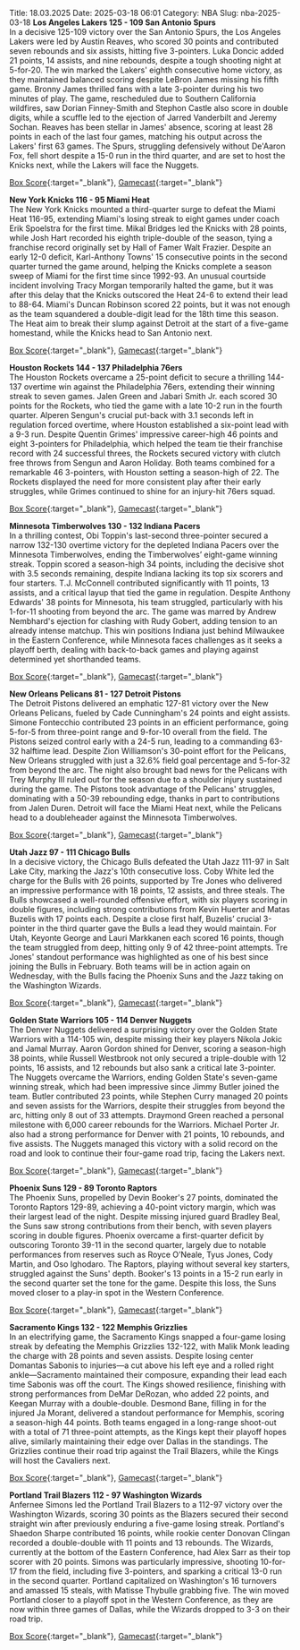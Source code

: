 Title: 18.03.2025
Date: 2025-03-18 06:01
Category: NBA 
Slug: nba-2025-03-18 
**Los Angeles Lakers 125 - 109 San Antonio Spurs**  
In a decisive 125-109 victory over the San Antonio Spurs, the Los Angeles Lakers were led by Austin Reaves, who scored 30 points and contributed seven rebounds and six assists, hitting five 3-pointers. Luka Doncic added 21 points, 14 assists, and nine rebounds, despite a tough shooting night at 5-for-20. The win marked the Lakers' eighth consecutive home victory, as they maintained balanced scoring despite LeBron James missing his fifth game. Bronny James thrilled fans with a late 3-pointer during his two minutes of play. The game, rescheduled due to Southern California wildfires, saw Dorian Finney-Smith and Stephon Castle also score in double digits, while a scuffle led to the ejection of Jarred Vanderbilt and Jeremy Sochan. Reaves has been stellar in James' absence, scoring at least 28 points in each of the last four games, matching his output across the Lakers' first 63 games. The Spurs, struggling defensively without De'Aaron Fox, fell short despite a 15-0 run in the third quarter, and are set to host the Knicks next, while the Lakers will face the Nuggets. 

[Box Score](/game/sas-vs-lal-0022400537/box-score){:target="_blank"}, [Gamecast](/game/sas-vs-lal-0022400537){:target="_blank"}<br>

**New York Knicks 116 - 95 Miami Heat**  
The New York Knicks mounted a third-quarter surge to defeat the Miami Heat 116-95, extending Miami's losing streak to eight games under coach Erik Spoelstra for the first time. Mikal Bridges led the Knicks with 28 points, while Josh Hart recorded his eighth triple-double of the season, tying a franchise record originally set by Hall of Famer Walt Frazier. Despite an early 12-0 deficit, Karl-Anthony Towns' 15 consecutive points in the second quarter turned the game around, helping the Knicks complete a season sweep of Miami for the first time since 1992-93. An unusual courtside incident involving Tracy Morgan temporarily halted the game, but it was after this delay that the Knicks outscored the Heat 24-6 to extend their lead to 88-64. Miami's Duncan Robinson scored 22 points, but it was not enough as the team squandered a double-digit lead for the 18th time this season. The Heat aim to break their slump against Detroit at the start of a five-game homestand, while the Knicks head to San Antonio next. 

[Box Score](/game/mia-vs-nyk-0022400984/box-score){:target="_blank"}, [Gamecast](/game/mia-vs-nyk-0022400984){:target="_blank"}<br>

**Houston Rockets 144 - 137 Philadelphia 76ers**  
The Houston Rockets overcame a 25-point deficit to secure a thrilling 144-137 overtime win against the Philadelphia 76ers, extending their winning streak to seven games. Jalen Green and Jabari Smith Jr. each scored 30 points for the Rockets, who tied the game with a late 10-2 run in the fourth quarter. Alperen Sengun's crucial put-back with 3.1 seconds left in regulation forced overtime, where Houston established a six-point lead with a 9-3 run. Despite Quentin Grimes' impressive career-high 46 points and eight 3-pointers for Philadelphia, which helped the team tie their franchise record with 24 successful threes, the Rockets secured victory with clutch free throws from Sengun and Aaron Holiday. Both teams combined for a remarkable 46 3-pointers, with Houston setting a season-high of 22. The Rockets displayed the need for more consistent play after their early struggles, while Grimes continued to shine for an injury-hit 76ers squad. 

[Box Score](/game/phi-vs-hou-0022400985/box-score){:target="_blank"}, [Gamecast](/game/phi-vs-hou-0022400985){:target="_blank"}<br>

**Minnesota Timberwolves 130 - 132 Indiana Pacers**  
In a thrilling contest, Obi Toppin's last-second three-pointer secured a narrow 132-130 overtime victory for the depleted Indiana Pacers over the Minnesota Timberwolves, ending the Timberwolves’ eight-game winning streak. Toppin scored a season-high 34 points, including the decisive shot with 3.5 seconds remaining, despite Indiana lacking its top six scorers and four starters. T.J. McConnell contributed significantly with 11 points, 13 assists, and a critical layup that tied the game in regulation. Despite Anthony Edwards' 38 points for Minnesota, his team struggled, particularly with his 1-for-11 shooting from beyond the arc. The game was marred by Andrew Nembhard's ejection for clashing with Rudy Gobert, adding tension to an already intense matchup. This win positions Indiana just behind Milwaukee in the Eastern Conference, while Minnesota faces challenges as it seeks a playoff berth, dealing with back-to-back games and playing against determined yet shorthanded teams. 

[Box Score](/game/ind-vs-min-0022400986/box-score){:target="_blank"}, [Gamecast](/game/ind-vs-min-0022400986){:target="_blank"}<br>

**New Orleans Pelicans 81 - 127 Detroit Pistons**  
The Detroit Pistons delivered an emphatic 127-81 victory over the New Orleans Pelicans, fueled by Cade Cunningham's 24 points and eight assists. Simone Fontecchio contributed 23 points in an efficient performance, going 5-for-5 from three-point range and 9-for-10 overall from the field. The Pistons seized control early with a 24-5 run, leading to a commanding 63-32 halftime lead. Despite Zion Williamson's 30-point effort for the Pelicans, New Orleans struggled with just a 32.6% field goal percentage and 5-for-32 from beyond the arc. The night also brought bad news for the Pelicans with Trey Murphy III ruled out for the season due to a shoulder injury sustained during the game. The Pistons took advantage of the Pelicans' struggles, dominating with a 50-39 rebounding edge, thanks in part to contributions from Jalen Duren. Detroit will face the Miami Heat next, while the Pelicans head to a doubleheader against the Minnesota Timberwolves. 

[Box Score](/game/det-vs-nop-0022400987/box-score){:target="_blank"}, [Gamecast](/game/det-vs-nop-0022400987){:target="_blank"}<br>

**Utah Jazz 97 - 111 Chicago Bulls**  
In a decisive victory, the Chicago Bulls defeated the Utah Jazz 111-97 in Salt Lake City, marking the Jazz's 10th consecutive loss. Coby White led the charge for the Bulls with 26 points, supported by Tre Jones who delivered an impressive performance with 18 points, 12 assists, and three steals. The Bulls showcased a well-rounded offensive effort, with six players scoring in double figures, including strong contributions from Kevin Huerter and Matas Buzelis with 17 points each. Despite a close first half, Buzelis’ crucial 3-pointer in the third quarter gave the Bulls a lead they would maintain. For Utah, Keyonte George and Lauri Markkanen each scored 16 points, though the team struggled from deep, hitting only 9 of 42 three-point attempts. Tre Jones' standout performance was highlighted as one of his best since joining the Bulls in February. Both teams will be in action again on Wednesday, with the Bulls facing the Phoenix Suns and the Jazz taking on the Washington Wizards. 

[Box Score](/game/chi-vs-uta-0022400989/box-score){:target="_blank"}, [Gamecast](/game/chi-vs-uta-0022400989){:target="_blank"}<br>

**Golden State Warriors 105 - 114 Denver Nuggets**  
The Denver Nuggets delivered a surprising victory over the Golden State Warriors with a 114-105 win, despite missing their key players Nikola Jokic and Jamal Murray. Aaron Gordon shined for Denver, scoring a season-high 38 points, while Russell Westbrook not only secured a triple-double with 12 points, 16 assists, and 12 rebounds but also sank a critical late 3-pointer. The Nuggets overcame the Warriors, ending Golden State's seven-game winning streak, which had been impressive since Jimmy Butler joined the team. Butler contributed 23 points, while Stephen Curry managed 20 points and seven assists for the Warriors, despite their struggles from beyond the arc, hitting only 8 out of 33 attempts. Draymond Green reached a personal milestone with 6,000 career rebounds for the Warriors. Michael Porter Jr. also had a strong performance for Denver with 21 points, 10 rebounds, and five assists. The Nuggets managed this victory with a solid record on the road and look to continue their four-game road trip, facing the Lakers next. 

[Box Score](/game/den-vs-gsw-0022400990/box-score){:target="_blank"}, [Gamecast](/game/den-vs-gsw-0022400990){:target="_blank"}<br>

**Phoenix Suns 129 - 89 Toronto Raptors**  
The Phoenix Suns, propelled by Devin Booker's 27 points, dominated the Toronto Raptors 129-89, achieving a 40-point victory margin, which was their largest lead of the night. Despite missing injured guard Bradley Beal, the Suns saw strong contributions from their bench, with seven players scoring in double figures. Phoenix overcame a first-quarter deficit by outscoring Toronto 39-11 in the second quarter, largely due to notable performances from reserves such as Royce O’Neale, Tyus Jones, Cody Martin, and Oso Ighodaro. The Raptors, playing without several key starters, struggled against the Suns' depth. Booker's 13 points in a 15-2 run early in the second quarter set the tone for the game. Despite this loss, the Suns moved closer to a play-in spot in the Western Conference. 

[Box Score](/game/tor-vs-phx-0022400991/box-score){:target="_blank"}, [Gamecast](/game/tor-vs-phx-0022400991){:target="_blank"}<br>

**Sacramento Kings 132 - 122 Memphis Grizzlies**  
In an electrifying game, the Sacramento Kings snapped a four-game losing streak by defeating the Memphis Grizzlies 132-122, with Malik Monk leading the charge with 28 points and seven assists. Despite losing center Domantas Sabonis to injuries—a cut above his left eye and a rolled right ankle—Sacramento maintained their composure, expanding their lead each time Sabonis was off the court. The Kings showed resilience, finishing with strong performances from DeMar DeRozan, who added 22 points, and Keegan Murray with a double-double. Desmond Bane, filling in for the injured Ja Morant, delivered a standout performance for Memphis, scoring a season-high 44 points. Both teams engaged in a long-range shoot-out with a total of 71 three-point attempts, as the Kings kept their playoff hopes alive, similarly maintaining their edge over Dallas in the standings. The Grizzlies continue their road trip against the Trail Blazers, while the Kings will host the Cavaliers next. 

[Box Score](/game/mem-vs-sac-0022400992/box-score){:target="_blank"}, [Gamecast](/game/mem-vs-sac-0022400992){:target="_blank"}<br>

**Portland Trail Blazers 112 - 97 Washington Wizards**  
Anfernee Simons led the Portland Trail Blazers to a 112-97 victory over the Washington Wizards, scoring 30 points as the Blazers secured their second straight win after previously enduring a five-game losing streak. Portland's Shaedon Sharpe contributed 16 points, while rookie center Donovan Clingan recorded a double-double with 11 points and 13 rebounds. The Wizards, currently at the bottom of the Eastern Conference, had Alex Sarr as their top scorer with 20 points. Simons was particularly impressive, shooting 10-for-17 from the field, including five 3-pointers, and sparking a critical 13-0 run in the second quarter. Portland capitalized on Washington's 16 turnovers and amassed 15 steals, with Matisse Thybulle grabbing five. The win moved Portland closer to a playoff spot in the Western Conference, as they are now within three games of Dallas, while the Wizards dropped to 3-3 on their road trip. 

[Box Score](/game/was-vs-por-0022400995/box-score){:target="_blank"}, [Gamecast](/game/was-vs-por-0022400995){:target="_blank"}<br>

